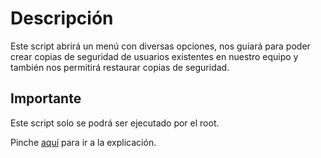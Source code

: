# Descripción

Este script abrirá un menú con diversas opciones, nos guiará para poder crear copias de seguridad de usuarios existentes en nuestro equipo y también nos permitirá restaurar copias de seguridad.

## Importante

Este script solo se podrá ser ejecutado por el root.

Pinche [aquí](https://github.com/rubenamadoc/Proyectoscript/blob/b7e922e386da74a2f6ad0b55289bbee9f9ba8106/explicacion.md) para ir a la explicación.
